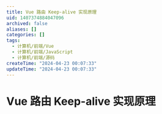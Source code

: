 ```yaml
---
title: Vue 路由 Keep-alive 实现原理
uid: 1407374884047096
archived: false
aliases: []
categories: []
tags:
  - 计算机/前端/Vue
  - 计算机/前端/JavaScript
  - 计算机/前端/源码
createTime: "2024-04-23 00:07:33"
updateTime: "2024-04-23 00:07:33"
---
```


# Vue 路由 Keep-alive 实现原理
